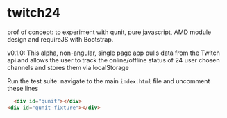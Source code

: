 # twitch24

prof of concept: to experiment with qunit, pure javascript,
AMD module design and requireJS with Bootstrap.


v0.1.0: This alpha, non-angular, single page app pulls data from the Twitch api
and allows the user to track the online/offline status of 24 user chosen channels
and stores them via localStorage

Run the test suite:
navigate to the main `index.html` file and uncomment these lines
```html
  <div id="qunit"></div>
<div id="qunit-fixture"></div>

```
